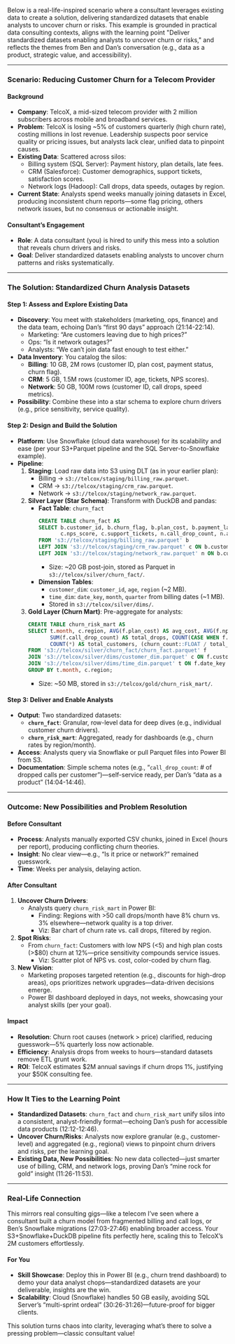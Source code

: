 Below is a real-life-inspired scenario where a consultant leverages existing data to create a solution, delivering standardized datasets that enable analysts to uncover churn or risks. This example is grounded in practical data consulting contexts, aligns with the learning point "Deliver standardized datasets enabling analysts to uncover churn or risks," and reflects the themes from Ben and Dan’s conversation (e.g., data as a product, strategic value, and accessibility).

---

### Scenario: Reducing Customer Churn for a Telecom Provider

#### Background
- **Company**: TelcoX, a mid-sized telecom provider with 2 million subscribers across mobile and broadband services.
- **Problem**: TelcoX is losing ~5% of customers quarterly (high churn rate), costing millions in lost revenue. Leadership suspects poor service quality or pricing issues, but analysts lack clear, unified data to pinpoint causes.
- **Existing Data**: Scattered across silos:
  - Billing system (SQL Server): Payment history, plan details, late fees.
  - CRM (Salesforce): Customer demographics, support tickets, satisfaction scores.
  - Network logs (Hadoop): Call drops, data speeds, outages by region.
- **Current State**: Analysts spend weeks manually joining datasets in Excel, producing inconsistent churn reports—some flag pricing, others network issues, but no consensus or actionable insight.

#### Consultant’s Engagement
- **Role**: A data consultant (you) is hired to unify this mess into a solution that reveals churn drivers and risks.
- **Goal**: Deliver standardized datasets enabling analysts to uncover churn patterns and risks systematically.

---

### The Solution: Standardized Churn Analysis Datasets

#### Step 1: Assess and Explore Existing Data
- **Discovery**: You meet with stakeholders (marketing, ops, finance) and the data team, echoing Dan’s “first 90 days” approach (21:14-22:14).
  - Marketing: “Are customers leaving due to high prices?”
  - Ops: “Is it network outages?”
  - Analysts: “We can’t join data fast enough to test either.”
- **Data Inventory**: You catalog the silos:
  - **Billing**: 10 GB, 2M rows (customer ID, plan cost, payment status, churn flag).
  - **CRM**: 5 GB, 1.5M rows (customer ID, age, tickets, NPS scores).
  - **Network**: 50 GB, 100M rows (customer ID, call drops, speed metrics).
- **Possibility**: Combine these into a star schema to explore churn drivers (e.g., price sensitivity, service quality).

#### Step 2: Design and Build the Solution
- **Platform**: Use Snowflake (cloud data warehouse) for its scalability and ease (per your S3+Parquet pipeline and the SQL Server-to-Snowflake example).
- **Pipeline**:
  1. **Staging**: Load raw data into S3 using DLT (as in your earlier plan):
     - Billing → `s3://telcox/staging/billing_raw.parquet`.
     - CRM → `s3://telcox/staging/crm_raw.parquet`.
     - Network → `s3://telcox/staging/network_raw.parquet`.
  2. **Silver Layer (Star Schema)**: Transform with DuckDB and pandas:
     - **Fact Table**: `churn_fact`
       ```sql
       CREATE TABLE churn_fact AS
       SELECT b.customer_id, b.churn_flag, b.plan_cost, b.payment_late_days,
              c.nps_score, c.support_tickets, n.call_drop_count, n.avg_data_speed
       FROM 's3://telcox/staging/billing_raw.parquet' b
       LEFT JOIN 's3://telcox/staging/crm_raw.parquet' c ON b.customer_id = c.customer_id
       LEFT JOIN 's3://telcox/staging/network_raw.parquet' n ON b.customer_id = n.customer_id;
       ```
       - Size: ~20 GB post-join, stored as Parquet in `s3://telcox/silver/churn_fact/`.
     - **Dimension Tables**:
       - `customer_dim`: `customer_id`, `age`, `region` (~2 MB).
       - `time_dim`: `date_key`, `month`, `quarter` from billing dates (~1 MB).
       - Stored in `s3://telcox/silver/dims/`.
  3. **Gold Layer (Churn Mart)**: Pre-aggregate for analysts:
     ```sql
     CREATE TABLE churn_risk_mart AS
     SELECT t.month, c.region, AVG(f.plan_cost) AS avg_cost, AVG(f.nps_score) AS avg_nps,
            SUM(f.call_drop_count) AS total_drops, COUNT(CASE WHEN f.churn_flag = 1 THEN 1 END) AS churn_count,
            COUNT(*) AS total_customers, (churn_count::FLOAT / total_customers) AS churn_rate
     FROM 's3://telcox/silver/churn_fact/churn_fact.parquet' f
     JOIN 's3://telcox/silver/dims/customer_dim.parquet' c ON f.customer_id = c.customer_id
     JOIN 's3://telcox/silver/dims/time_dim.parquet' t ON f.date_key = t.date_key
     GROUP BY t.month, c.region;
     ```
     - Size: ~50 MB, stored in `s3://telcox/gold/churn_risk_mart/`.

#### Step 3: Deliver and Enable Analysts
- **Output**: Two standardized datasets:
  - **`churn_fact`**: Granular, row-level data for deep dives (e.g., individual customer churn drivers).
  - **`churn_risk_mart`**: Aggregated, ready for dashboards (e.g., churn rates by region/month).
- **Access**: Analysts query via Snowflake or pull Parquet files into Power BI from S3.
- **Documentation**: Simple schema notes (e.g., “`call_drop_count`: # of dropped calls per customer”)—self-service ready, per Dan’s “data as a product” (14:04-14:46).

---

### Outcome: New Possibilities and Problem Resolution
#### Before Consultant
- **Process**: Analysts manually exported CSV chunks, joined in Excel (hours per report), producing conflicting churn theories.
- **Insight**: No clear view—e.g., “Is it price or network?” remained guesswork.
- **Time**: Weeks per analysis, delaying action.

#### After Consultant
1. **Uncover Churn Drivers**:
   - Analysts query `churn_risk_mart` in Power BI:
     - Finding: Regions with >50 call drops/month have 8% churn vs. 3% elsewhere—network quality is a top driver.
     - Viz: Bar chart of churn rate vs. call drops, filtered by region.
2. **Spot Risks**:
   - From `churn_fact`: Customers with low NPS (<5) and high plan costs (>$80) churn at 12%—price sensitivity compounds service issues.
     - Viz: Scatter plot of NPS vs. cost, color-coded by churn flag.
3. **New Vision**: 
   - Marketing proposes targeted retention (e.g., discounts for high-drop areas), ops prioritizes network upgrades—data-driven decisions emerge.
   - Power BI dashboard deployed in days, not weeks, showcasing your analyst skills (per your goal).

#### Impact
- **Resolution**: Churn root causes (network > price) clarified, reducing guesswork—5% quarterly loss now actionable.
- **Efficiency**: Analysis drops from weeks to hours—standard datasets remove ETL grunt work.
- **ROI**: TelcoX estimates $2M annual savings if churn drops 1%, justifying your $50K consulting fee.

---


### How It Ties to the Learning Point
- **Standardized Datasets**: `churn_fact` and `churn_risk_mart` unify silos into a consistent, analyst-friendly format—echoing Dan’s push for accessible data products (12:12-12:46).
- **Uncover Churn/Risks**: Analysts now explore granular (e.g., customer-level) and aggregated (e.g., regional) views to pinpoint churn drivers and risks, per the learning goal.
- **Existing Data, New Possibilities**: No new data collected—just smarter use of billing, CRM, and network logs, proving Dan’s “mine rock for gold” insight (11:26-11:53).

---

### Real-Life Connection
This mirrors real consulting gigs—like a telecom I’ve seen where a consultant built a churn model from fragmented billing and call logs, or Ben’s Snowflake migrations (27:03-27:46) enabling broader access. Your S3+Snowflake+DuckDB pipeline fits perfectly here, scaling this to TelcoX’s 2M customers effortlessly.

#### For You
- **Skill Showcase**: Deploy this in Power BI (e.g., churn trend dashboard) to demo your data analyst chops—standardized datasets are your deliverable, insights are the win.
- **Scalability**: Cloud (Snowflake) handles 50 GB easily, avoiding SQL Server’s “multi-sprint ordeal” (30:26-31:26)—future-proof for bigger clients.

This solution turns chaos into clarity, leveraging what’s there to solve a pressing problem—classic consultant value!
